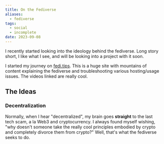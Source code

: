 ```yaml
---
title: On the Fediverse
aliases:
  - fediverse
tags:
  - social
  - incomplete
date: 2023-09-08
---
```

I recently started looking into the ideology behind the fediverse. Long story short, I like what I see, and will be looking into a project with it soon.

I started my journey on [fedi.tips](https://fedi.tips/). This is a huge site with mountains of content explaining the fediverse and troubleshooting various hosting/usage issues. The videos linked are really cool.

## The Ideas
### Decentralization
Normally, when I hear "decentralized", my brain goes **straight** to the last tech scam, a la Web3 and cryptocurrency. I always found myself wishing, "why doesn't someone take the really cool principles embodied by crypto and completely divorce them from crypto?" Well, that's what the fediverse seeks to do.